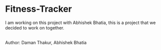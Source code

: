 # Fitness-Tracker
I am working on this project with Abhishek Bhatia, this is a project that we decided to work on together.
<br>

<br> Author: Daman Thakur, Abhishek Bhatia
